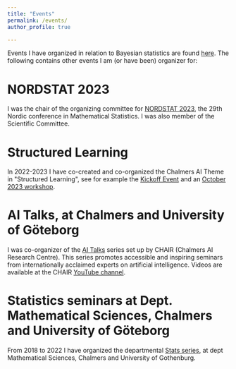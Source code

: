 ```yaml
---
title: "Events"
permalink: /events/
author_profile: true

---
```


Events I have organized in relation to Bayesian statistics are found [here](https://umbertopicchini.github.io/bayes/). The following contains other events I am (or have been) organizer for:

NORDSTAT 2023
======

I was the chair of the organizing committee for [NORDSTAT 2023](https://nordstat2023.org/), the 29th Nordic conference in Mathematical Statistics. I was also member of the Scientific Committee.

Structured Learning
======

In 2022-2023 I have co-created and co-organized the Chalmers AI Theme in "Structured Learning", see for example the [Kickoff Event](https://ui.ungpd.com/Events/d8108175-3b39-4e00-ad7d-b360e67dbe4c) and an [October 2023 workshop](https://ui.ungpd.com/Events/e69525e2-a771-4453-ac56-7bc5e7b0fc8b).


AI Talks, at Chalmers and University of Göteborg
======

I was co-organizer of the [AI Talks](https://www.aitalks.se/) series set up by CHAIR (Chalmers AI Research Centre). This series promotes accessible and inspiring seminars from internationally acclaimed experts on artificial intelligence. Videos are available at the CHAIR [YouTube channel](https://www.youtube.com/channel/UC_4mfkM2YV94f-P4n81l-Bg/videos).

Statistics seminars at Dept. Mathematical Sciences, Chalmers and University of Göteborg
======

From 2018 to 2022 I have organized the departmental [Stats series](https://www.chalmers.se/en/departments/math/calendar/Pages/default.aspx?fromDate=From%20date&toDate=To%20date&categories=Seminar), at dept Mathematical Sciences, Chalmers and University of Gothenburg.
